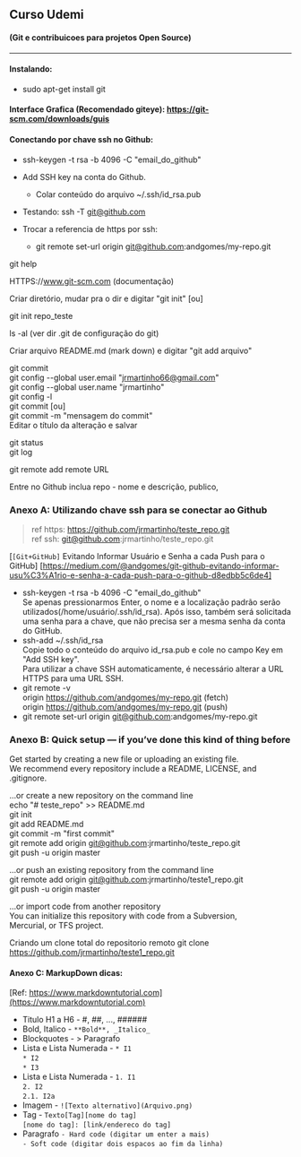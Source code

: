 ## Curso Udemi 
#### (Git e contribuicoes para projetos Open Source)
-----
#### Instalando:
* sudo apt-get install git

#### Interface Grafica (Recomendado giteye): https://git-scm.com/downloads/guis

#### Conectando por chave ssh no Github:
* ssh-keygen -t rsa -b 4096 -C "email_do_github"  

* Add SSH key na conta do Github.  
  * Colar conteúdo do arquivo ~/.ssh/id_rsa.pub  
* Testando: ssh -T git@github.com 
* Trocar a referencia de https por ssh:  
  * git remote set-url origin git@github.com:andgomes/my-repo.git 


git help <comando>
 
HTTPS://www.git-scm.com (documentação) 

Criar diretório, mudar pra o dir e digitar "git init"  [ou]
 
git init repo_teste 

ls -al (ver dir .git de configuração do git) 

Criar arquivo README.md (mark down) e digitar "git add arquivo" 



git commit  
git config --global user.email "jrmartinho66@gmail.com"  
git config --global user.name "jrmartinho"  
git config -l  
git commit [ou]  
git commit -m "mensagem do commit"  
Editar o título da alteração e salvar  

git status  
git log  

git remote add remote URL  

Entre no Github inclua repo - nome e descrição, publico,  


### Anexo A: Utilizando chave ssh para se conectar ao Github

>ref https: https://github.com/jrmartinho/teste_repo.git  
>ref ssh: git@github.com:jrmartinho/teste_repo.git  

[`[Git+GitHub]` Evitando Informar Usuário e Senha a cada Push para o GitHub]
[https://medium.com/@andgomes/git-github-evitando-informar-usu%C3%A1rio-e-senha-a-cada-push-para-o-github-d8edbb5c6de4]

* ssh-keygen -t rsa -b 4096 -C "email_do_github"  
 Se apenas pressionarmos Enter, o nome e a localização padrão
 serão utilizados(/home/usuário/.ssh/id_rsa).
 Após isso, também será solicitada uma senha para a chave,
 que não precisa ser a mesma senha da conta do GitHub.  
* ssh-add ~/.ssh/id_rsa  
 Copie todo o conteúdo do arquivo id_rsa.pub e cole no campo Key em "Add SSH key".  
 Para utilizar a chave SSH automaticamente, é necessário alterar a
 URL HTTPS para uma URL SSH.  
* git remote -v  
 origin https://github.com/andgomes/my-repo.git (fetch)  
 origin https://github.com/andgomes/my-repo.git (push)  
* git remote set-url origin git@github.com:andgomes/my-repo.git  


### Anexo B: Quick setup — if you’ve done this kind of thing before  
Get started by creating a new file or uploading an existing file.  
We recommend every repository include a README, LICENSE, and .gitignore.  

…or create a new repository on the command line  
 echo "# teste_repo" >> README.md  
 git init  
 git add README.md  
 git commit -m "first commit"  
 git remote add origin git@github.com:jrmartinho/teste_repo.git  
 git push -u origin master  

…or push an existing repository from the command line  
 git remote add origin git@github.com:jrmartinho/teste1_repo.git  
 git push -u origin master  

…or import code from another repository  
 You can initialize this repository with code from a Subversion,  
 Mercurial, or TFS project.  

Criando um clone total do repositorio remoto
git clone https://github.com/jrmartinho/teste1_repo.git

#### Anexo C: MarkupDown dicas:
[Ref: https://www.markdowntutorial.com](https://www.markdowntutorial.com)

* Titulo H1 a H6 - \#, \##, ..., \######
* Bold, Italico - `**Bold**, _Italico_` 
* Blockquotes - > Paragrafo
* Lista e Lista Numerada - `* I1`    
                           `* I2`  
                           `* I3`  
* Lista e Lista Numerada - `1. I1`  
                           `2. I2`  
                              `2.1. I2a`  
* Imagem - `![Texto alternativo](Arquivo.png)`  
* Tag - `Texto[Tag][nome do tag]`  
        `[nome do tag]: [link/endereco do tag]`  
* Paragrafo `- Hard code (digitar um enter a mais)`  
            `- Soft code (digitar dois espacos ao fim da linha)`  
